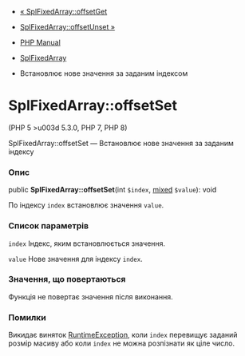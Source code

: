 - [« SplFixedArray::offsetGet](splfixedarray.offsetget.md)
- [SplFixedArray::offsetUnset »](splfixedarray.offsetunset.md)

- [PHP Manual](index.md)
- [SplFixedArray](class.splfixedarray.md)
- Встановлює нове значення за заданим індексом

# SplFixedArray::offsetSet

(PHP 5 \>u003d 5.3.0, PHP 7, PHP 8)

SplFixedArray::offsetSet — Встановлює нове значення за заданим
індексу

### Опис

public **SplFixedArray::offsetSet**(int `$index`,
[mixed](language.types.declarations.md#language.types.declarations.mixed)
`$value`): void

По індексу `index` встановлює значення `value`.

### Список параметрів

`index`
Індекс, яким встановлюється значення.

`value`
Нове значення для індексу `index`.

### Значення, що повертаються

Функція не повертає значення після виконання.

### Помилки

Викидає виняток [RuntimeException](class.runtimeexception.md),
коли `index` перевищує заданий розмір масиву або коли `index` не можна
розпізнати як ціле число.

